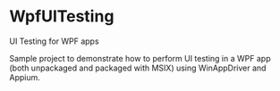 # WpfUITesting
UI Testing for WPF apps

Sample project to demonstrate how to perform UI testing in a WPF app (both unpackaged and packaged with MSIX) using WinAppDriver and Appium.
